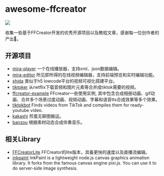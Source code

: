 # awesome-ffcreator

![](https://tnfe.github.io/FFCreator/_media/logo/logo.png)

收集一些基于FFCreator开发的优秀开源项目以及教程文章，感谢每一位创作者的产出🍮。

## 开源项目

- [mira-player](https://miravideo.github.io/mira-player/)  一个在线播放器，支持xml、json数据编辑。
- [mira-editor](https://miravideo.github.io/mira-editor/)  所见即所得的在线视频编辑器，支持前端预览和实时编辑功能。
- [shida](https://github.com/tnfe/shida) 类似于h5 lowcode平台的视频可视化搭建平台。
- [tiktoker](https://github.com/Theryston/tiktoker) 从netflix下载音频和图片元素等合并成tiktok需要的视频。
- [ffcreator-example](https://github.com/xucz/ffcreator-example) FFcreator一些使用实例, 其中包含合成相册动画、gif动画、合并多个场景过度动画、视频动画、字幕和语音tts合成效果等多个效果。
- [tiktokbot](https://github.com/slimsevernake/tiktokbot) Finds videos from TikTok and compiles them for ready-youtube video.
- [kakashi](https://github.com/kinglisky/kakashi) 煎蛋无聊图搬运。
- [banzou](https://github.com/charleyup/banzou) 根据素材动态合成伴奏音乐。

## 相关Library

- [FFCreatorLite](https://github.com/drawcall/FFCreatorLite) FFCreator的lite版本，具备更快的速度以及直播流编辑。
- [inkpaint](https://github.com/drawcall/inkpaint) InkPaint is a lightweight node.js canvas graphics animation library. It forks from the famous canvas engine pixi.js. You can use it to do server-side image synthesis.
